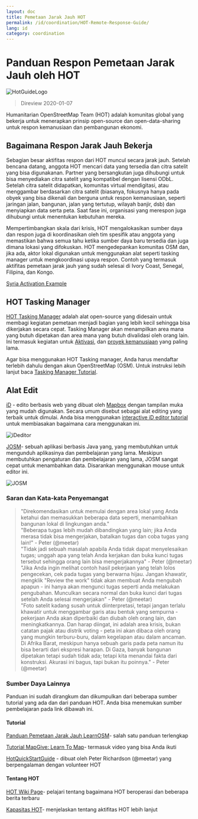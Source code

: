 ```yaml
---
layout: doc
title: Pemetaan Jarak Jauh HOT  
permalink: /id/coordination/HOT-Remote-Response-Guide/ 
lang: id
category: coordination
---
```


# Panduan Respon Pemetaan Jarak Jauh oleh HOT   

![HotGuideLogo](/images/hot-logo.png)  

> Direview 2020-01-07  

Humanitarian OpenStreetMap Team (HOT) adalah komunitas global yang bekerja untuk menerapkan prinsip open-source dan open-data-sharing untuk respon kemanusiaan dan pembangunan ekonomi.  

## Bagaimana Respon Jarak Jauh Bekerja 

Sebagian besar aktifitas respon dari HOT muncul secara jarak jauh. Setelah bencana datang, anggota HOT mencari data yang tersedia dan citra satelit yang bisa digunakanan. Partner yang bersangkutan juga dihubungi untuk bisa menyediakan citra satelit yang kompatibel dengan lisensi ODbL. Setelah citra satelit didapatkan, komunitas virtual mendigitasi, atau menggambar berdasarkan citra satelit (biasanya, fokusnya hanya pada obyek yang bisa dikenali dan berguna untuk respon kemanusiaan, seperti jaringan jalan, bangunan, jalan yang tertutup, wilayah banjir, dsb) dan menyiapkan data serta peta. Saat fase ini, organisasi yang merespon juga dihubungi untuk menentukan kebutuhan mereka.  

Mempertimbangkan skala dari krisis, HOT mengalokasikan sumber daya dan respon juga di koordinasikan oleh tim spesifik atau anggota yang memastikan bahwa semua tahu ketika sumber daya baru tersedia dan juga dimana lokasi yang difokuskan. HOT mengedepankan komunitas OSM dan, jika ada, aktor lokal digunakan untuk menggunakan alat seperti tasking manager untuk mengkoordinasi upaya respon. Contoh yang termasuk aktifitas pemetaan jarak jauh yang sudah selesai di Ivory Coast, Senegal, Filipina, dan Kongo.  

[Syria Activation Example](http://hot.openstreetmap.org/updates/2013-01-28_syria_activation)  

## HOT Tasking Manager 

[HOT Tasking Manager](http://tasks.hotosm.org/) adalah alat open-source yang didesain untuk membagi kegiatan pemetaan menjadi bagian yang lebih kecil sehingga bisa dikerjakan secara cepat. Tasking Manager akan menampilkan area mana yang butuh dipetakan dan area mana yang butuh divalidasi oleh orang lain. Ini termasuk kegiatan untuk [Aktivasi](http://wiki.openstreetmap.org/wiki/HOT_activation), dan  [proyek kemanusiaan](http://hot.openstreetmap.org/projects) yang paling lama.  

Agar bisa menggunakan HOT Tasking manager, Anda harus mendaftar terlebih dahulu dengan akun OpenStreetMap (OSM). Untuk instruksi lebih lanjut baca [Tasking Manager Tutorial](http://learnosm.org/en/coordination/tasking-manager/).  


## Alat Edit 

[iD](http://learnosm.org/en/beginner/id-editor/) - edito berbasis web yang dibuat oleh [Mapbox](www.mapbox.com) dengan tampilan muka yang mudah digunakan. Secara umum disebut sebagai alat editing yang terbaik untuk dimulai. Anda bisa menggunakan [interactive iD editor tutorial](http://ideditor.com/) untuk membiasakan bagaimana cara menggunakan ini.  

![iDeditor](https://blog.openstreetmap.org/wp-content/uploads/2013/08/id-editor-sotm-us-2013-venue-screenshot.png)  


[JOSM](https://josm.openstreetmap.de/)- sebuah aplikasi berbasis Java yang, yang membutuhkan untuk mengunduh aplikasinya dan pembelajaran yang lama. Meskipun membutuhkan pengaturan dan pembelajaran yang lama, JOSM sangat cepat untuk menambahkan data. Disarankan menggunakan mouse untuk editor ini.  

![JOSM](http://njgeo.org/wp-content/uploads/2010/07/josm_osm_editor.png)  

### Saran dan Kata-kata Penyemangat

> "Direkomendasikan untuk memulai dengan area lokal yang Anda ketahui dan memasukkan beberapa data seperti, menambahkan bangunan lokal di lingkungan anda."  
> "Beberapa tugas lebih mudah dibandingkan yang lain; jika Anda merasa tidak bisa mengerjakan, batalkan tugas dan coba tugas yang lain!" - Peter (@meetar)  
> "Tidak jadi sebuah masalah apabila Anda tidak dapat menyelesaikan tugas; unggah apa yang telah Anda kerjakan dan buka kunci tugas tersebut sehingga orang lain bisa mengerjakannya" - Peter (@meetar)  
> "Jika Anda ingin melihat contoh hasil pekerjaan yang telah lolos pengecekan, cek pada tugas yang berwarna hijau. Jangan khawatir, mengklik "Review the work" tidak akan membuat Anda mengubah apapun - ini hanya akan mengunci tugas seperti anda melakukan pengubahan. Munculkan secara normal dan buka kunci dari tugas setelah Anda selesai mengerjakan" - Peter (@meetar)  
> "Foto satelit kadang susah untuk diinterpretasi, tetapi jangan terlalu khawatir untuk menggambar garis atau bentuk yang sempurna - pekerjaan Anda akan diperbaiki dan diubah oleh orang lain, dan meningkatkannya. Dan harap diingat, ini adalah area krisis, bukan catatan pajak atau distrik voting - peta ini akan dibaca oleh orang yang mungkin terburu-buru, dalam kegelapan atau dalam ancaman. Di Afrika Barat, meskipun hanya sebuah garis pada peta namun itu bisa berarti dari ekspresi harapan. Di Gaza, banyak bangunan dipetakan tetapi sudah tidak ada; tetapi kita menandai fakta dari konstruksi. Akurasi ini bagus, tapi bukan itu poinnya." - Peter (@meetar)  
 
### Sumber Daya Lainnya 

Panduan ini sudah dirangkum dan dikumpulkan dari beberapa sumber tutorial yang ada dan dari panduan HOT. Anda bisa menemukan sumber pembelajaran pada link dibawah ini.  

#### Tutorial

[Panduan Pemetaan Jarak Jauh LearnOSM](http://learnosm.org/en/coordination/remote/)- salah satu panduan terlengkap  

[Tutorial MapGive: Learn To Map](http://mapgive.state.gov/learn-to-map/)- termasuk video yang bisa Anda ikuti  

[HotQuickStartGuide](https://gist.github.com/meetar/b9929dfec129d1d7f5f2) - dibuat oleh Peter Richardson (@meetar) yang berpengalaman dengan volunteer HOT  

#### Tentang HOT 

[HOT Wiki Page](http://wiki.openstreetmap.org/wiki/Humanitarian_OSM_Team)-  pelajari tentang bagaimana HOT beroperasi dan beberapa berita terbaru  

[Kapasitas HOT](http://hot.openstreetmap.org/about/hot_capacities)- menjelaskan tentang aktifitas HOT lebih lanjut  